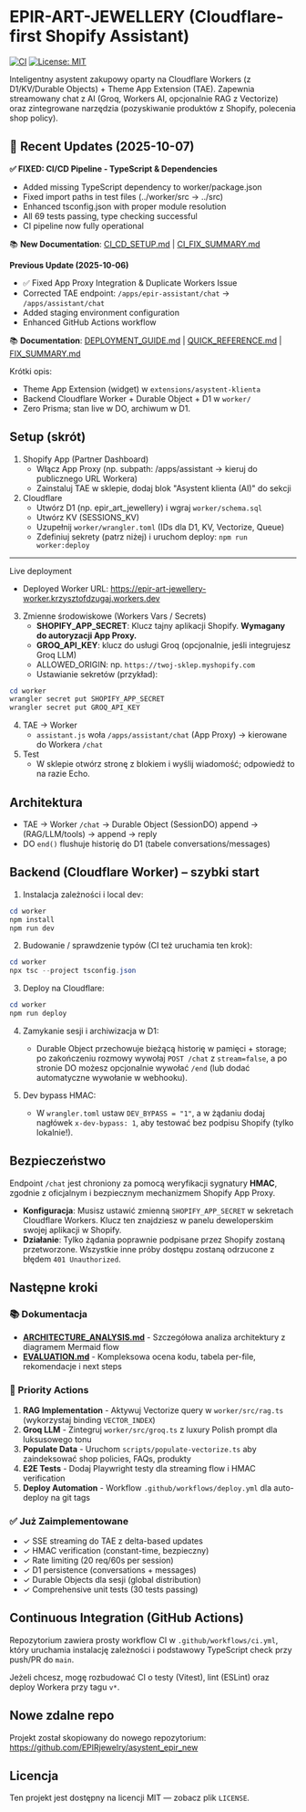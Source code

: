 # EPIR-ART-JEWELLERY (Cloudflare-first Shopify Assistant)

[![CI](https://github.com/EPIRjewelry/asystent_epir_new/actions/workflows/ci.yml/badge.svg)](https://github.com/EPIRjewelry/asystent_epir_new/actions)
[![License: MIT](https://img.shields.io/badge/License-MIT-yellow.svg)](./LICENSE)

Inteligentny asystent zakupowy oparty na Cloudflare Workers (z D1/KV/Durable Objects) + Theme App Extension (TAE). Zapewnia streamowany chat z AI (Groq, Workers AI, opcjonalnie RAG z Vectorize) oraz zintegrowane narzędzia (pozyskiwanie produktów z Shopify, polecenia shop policy).

## 🎉 Recent Updates (2025-10-07)

**✅ FIXED: CI/CD Pipeline - TypeScript & Dependencies**
- Added missing TypeScript dependency to worker/package.json
- Fixed import paths in test files (../worker/src → ../src)
- Enhanced tsconfig.json with proper module resolution
- All 69 tests passing, type checking successful
- CI pipeline now fully operational

📚 **New Documentation**: [CI_CD_SETUP.md](./CI_CD_SETUP.md) | [CI_FIX_SUMMARY.md](./CI_FIX_SUMMARY.md)

**Previous Update (2025-10-06)**
- ✅ Fixed App Proxy Integration & Duplicate Workers Issue
- Corrected TAE endpoint: `/apps/epir-assistant/chat` → `/apps/assistant/chat`
- Added staging environment configuration
- Enhanced GitHub Actions workflow

📚 **Documentation**: [DEPLOYMENT_GUIDE.md](./DEPLOYMENT_GUIDE.md) | [QUICK_REFERENCE.md](./QUICK_REFERENCE.md) | [FIX_SUMMARY.md](./FIX_SUMMARY.md)

Krótki opis:
- Theme App Extension (widget) w `extensions/asystent-klienta`
- Backend Cloudflare Worker + Durable Object + D1 w `worker/`
- Zero Prisma; stan live w DO, archiwum w D1.

## Setup (skrót)
1) Shopify App (Partner Dashboard)
   - Włącz App Proxy (np. subpath: /apps/assistant → kieruj do publicznego URL Workera)
   - Zainstaluj TAE w sklepie, dodaj blok "Asystent klienta (AI)" do sekcji
2) Cloudflare
   - Utwórz D1 (np. epir_art_jewellery) i wgraj `worker/schema.sql`
   - Utwórz KV (SESSIONS_KV)
   - Uzupełnij `worker/wrangler.toml` (IDs dla D1, KV, Vectorize, Queue)
   - Zdefiniuj sekrety (patrz niżej) i uruchom deploy: `npm run worker:deploy`

---

Live deployment
- Deployed Worker URL: https://epir-art-jewellery-worker.krzysztofdzugaj.workers.dev

3) Zmienne środowiskowe (Workers Vars / Secrets)
   - **SHOPIFY_APP_SECRET**: Klucz tajny aplikacji Shopify. **Wymagany do autoryzacji App Proxy.**
   - **GROQ_API_KEY**: klucz do usługi Groq (opcjonalnie, jeśli integrujesz Groq LLM)
   - ALLOWED_ORIGIN: np. `https://twoj-sklep.myshopify.com`
   - Ustawianie sekretów (przykład):

```powershell
cd worker
wrangler secret put SHOPIFY_APP_SECRET
wrangler secret put GROQ_API_KEY
```

4) TAE → Worker
   - `assistant.js` woła `/apps/assistant/chat` (App Proxy) → kierowane do Workera `/chat`
5) Test
   - W sklepie otwórz stronę z blokiem i wyślij wiadomość; odpowiedź to na razie Echo.

## Architektura
- TAE → Worker `/chat` → Durable Object (SessionDO) append → (RAG/LLM/tools) → append → reply
- DO `end()` flushuje historię do D1 (tabele conversations/messages)

## Backend (Cloudflare Worker) – szybki start

1. Instalacja zależności i local dev:

```powershell
cd worker
npm install
npm run dev
```

2. Budowanie / sprawdzenie typów (CI też uruchamia ten krok):

```powershell
cd worker
npx tsc --project tsconfig.json
```

3. Deploy na Cloudflare:

```powershell
cd worker
npm run deploy
```

4. Zamykanie sesji i archiwizacja w D1:
   - Durable Object przechowuje bieżącą historię w pamięci + storage; po zakończeniu rozmowy wywołaj `POST /chat` z `stream=false`, a po stronie DO możesz opcjonalnie wywołać `/end` (lub dodać automatyczne wywołanie w webhooku).

5. Dev bypass HMAC:
   - W `wrangler.toml` ustaw `DEV_BYPASS = "1"`, a w żądaniu dodaj nagłówek `x-dev-bypass: 1`, aby testować bez podpisu Shopify (tylko lokalnie!).

## Bezpieczeństwo
Endpoint `/chat` jest chroniony za pomocą weryfikacji sygnatury **HMAC**, zgodnie z oficjalnym i bezpiecznym mechanizmem Shopify App Proxy.
- **Konfiguracja**: Musisz ustawić zmienną `SHOPIFY_APP_SECRET` w sekretach Cloudflare Workers. Klucz ten znajdziesz w panelu deweloperskim swojej aplikacji w Shopify.
- **Działanie**: Tylko żądania poprawnie podpisane przez Shopify zostaną przetworzone. Wszystkie inne próby dostępu zostaną odrzucone z błędem `401 Unauthorized`.

## Następne kroki

### 📚 Dokumentacja
- **[ARCHITECTURE_ANALYSIS.md](./ARCHITECTURE_ANALYSIS.md)** - Szczegółowa analiza architektury z diagramem Mermaid flow
- **[EVALUATION.md](./EVALUATION.md)** - Kompleksowa ocena kodu, tabela per-file, rekomendacje i next steps

### 🚀 Priority Actions
1. **RAG Implementation** - Aktywuj Vectorize query w `worker/src/rag.ts` (wykorzystaj binding `VECTOR_INDEX`)
2. **Groq LLM** - Zintegruj `worker/src/groq.ts` z luxury Polish prompt dla luksusowego tonu
3. **Populate Data** - Uruchom `scripts/populate-vectorize.ts` aby zaindeksować shop policies, FAQs, produkty
4. **E2E Tests** - Dodaj Playwright testy dla streaming flow i HMAC verification
5. **Deploy Automation** - Workflow `.github/workflows/deploy.yml` dla auto-deploy na git tags

### ✅ Już Zaimplementowane
- ✓ SSE streaming do TAE z delta-based updates
- ✓ HMAC verification (constant-time, bezpieczny)
- ✓ Rate limiting (20 req/60s per session)
- ✓ D1 persistence (conversations + messages)
- ✓ Durable Objects dla sesji (global distribution)
- ✓ Comprehensive unit tests (30 tests passing)

## Continuous Integration (GitHub Actions)

Repozytorium zawiera prosty workflow CI w `.github/workflows/ci.yml`, który uruchamia instalację zależności i podstawowy TypeScript check przy push/PR do `main`.

Jeżeli chcesz, mogę rozbudować CI o testy (Vitest), lint (ESLint) oraz deploy Workera przy tagu `v*`.

## Nowe zdalne repo

Projekt został skopiowany do nowego repozytorium: https://github.com/EPIRjewelry/asystent_epir_new

## Licencja

Ten projekt jest dostępny na licencji MIT — zobacz plik `LICENSE`.

